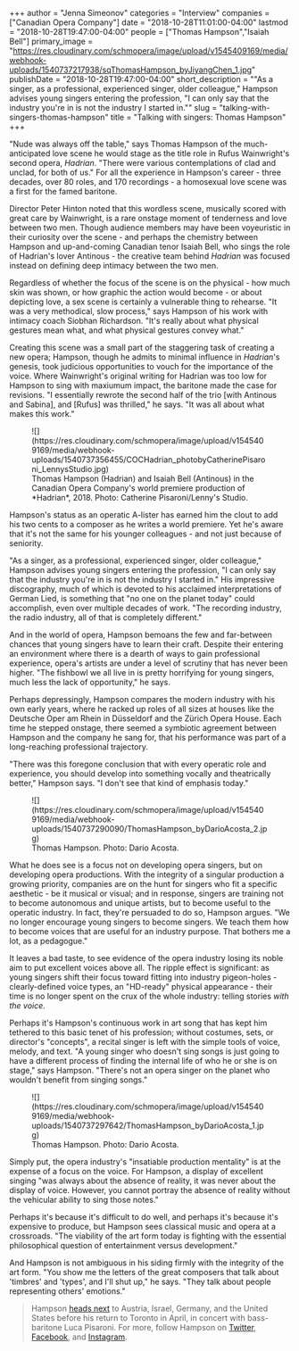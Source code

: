 +++
author = "Jenna Simeonov"
categories = "Interview"
companies = ["Canadian Opera Company"]
date = "2018-10-28T11:01:00-04:00"
lastmod = "2018-10-28T19:47:00-04:00"
people = ["Thomas Hampson","Isaiah Bell"]
primary_image = "https://res.cloudinary.com/schmopera/image/upload/v1545409169/media/webhook-uploads/1540737217938/sqThomasHampson_byJiyangChen_1.jpg"
publishDate = "2018-10-28T19:47:00-04:00"
short_description = "&quot;As a singer, as a professional, experienced singer, older colleague,&quot; Hampson advises young singers entering the profession, &quot;I can only say that the industry you&#039;re in is not the industry I started in.&quot;"
slug = "talking-with-singers-thomas-hampson"
title = "Talking with singers: Thomas Hampson"
+++

"Nude was always off the table," says Thomas Hampson of the much-anticipated love scene he would stage as the title role in Rufus Wainwright's second opera, *Hadrian*. "There were various contemplations of clad and unclad, for both of us." For all the experience in Hampson's career - three decades, over 80 roles, and 170 recordings - a homosexual love scene was a first for the famed baritone.

Director Peter Hinton noted that this wordless scene, musically scored with great care by Wainwright, is a rare onstage moment of tenderness and love between two men. Though audience members may have been voyeuristic in their curiosity over the scene - and perhaps the chemistry between Hampson and up-and-coming Canadian tenor Isaiah Bell, who sings the role of Hadrian's lover Antinous - the creative team behind *Hadrian* was focused instead on defining deep intimacy between the two men.

Regardless of whether the focus of the scene is on the physical - how much skin was shown, or how graphic the action would become - or about depicting love, a sex scene is certainly a vulnerable thing to rehearse. "It was a very methodical, slow process," says Hampson of his work with intimacy coach Siobhan Richardson. "It's really about what physical gestures mean what, and what physical gestures convey what."

Creating this scene was a small part of the staggering task of creating a new opera; Hampson, though he admits to minimal influence in *Hadrian*'s genesis, took judicious opportunities to vouch for the importance of the voice. Where Wainwright's original writing for Hadrian was too low for Hampson to sing with maxiumum impact, the baritone made the case for revisions. "I essentially rewrote the second half of the trio [with Antinous and Sabina], and [Rufus] was thrilled," he says. "It was all about what makes this work."

<figure data-type="image">
![](https://res.cloudinary.com/schmopera/image/upload/v1545409169/media/webhook-uploads/1540737356455/COCHadrian_photobyCatherinePisaroni_LennysStudio.jpg)
<figcaption>Thomas Hampson (Hadrian) and Isaiah Bell (Antinous) in the Canadian Opera Company's world premiere production of *Hadrian*, 2018. Photo: Catherine Pisaroni/Lenny's Studio.</figcaption>
</figure>

Hampson's status as an operatic A-lister has earned him the clout to add his two cents to a composer as he writes a world premiere. Yet he's aware that it's not the same for his younger colleagues - and not just because of seniority.

"As a singer, as a professional, experienced singer, older colleague," Hampson advises young singers entering the profession, "I can only say that the industry you're in is not the industry I started in." His impressive discography, much of which is devoted to his acclaimed interpretations of German Lied, is something that "no one on the planet today" could accomplish, even over multiple decades of work. "The recording industry, the radio industry, all of that is completely different."

And in the world of opera, Hampson bemoans the few and far-between chances that young singers have to learn their craft. Despite their entering an environment where there is a dearth of ways to gain professional experience, opera's artists are under a level of scrutiny that has never been higher. "The fishbowl we all live in is pretty horrifying for young singers, much less the lack of opportunity," he says.

Perhaps depressingly, Hampson compares the modern industry with his own early years, where he racked up roles of all sizes at houses like the Deutsche Oper am Rhein in Düsseldorf and the Zürich Opera House. Each time he stepped onstage, there seemed a symbiotic agreement between Hampson and the company he sang for, that his performance was part of a long-reaching professional trajectory. 

"There was this foregone conclusion that with every operatic role and experience, you should develop into something vocally and theatrically better," Hampson says. "I don't see that kind of emphasis today."

<figure data-type="image">
![](https://res.cloudinary.com/schmopera/image/upload/v1545409169/media/webhook-uploads/1540737290090/ThomasHampson_byDarioAcosta_2.jpg)
<figcaption>Thomas Hampson. Photo: Dario Acosta.</figcaption>
</figure>

What he does see is a focus not on developing opera singers, but on developing opera productions. With the integrity of a singular production a growing priority, companies are on the hunt for singers who fit a specific aesthetic - be it musical or visual; and in response, singers are training not to become autonomous and unique artists, but to become useful to the operatic industry. In fact, they're persuaded to do so, Hampson argues. "We no longer encourage young singers to become singers. We teach them how to become voices that are useful for an industry purpose. That bothers me a lot, as a pedagogue."

It leaves a bad taste, to see evidence of the opera industry losing its noble aim to put excellent voices above all. The ripple effect is significant: as young singers shift their focus toward fitting into industry pigeon-holes - clearly-defined voice types, an "HD-ready" physical appearance - their time is no longer spent on the crux of the whole industry: telling stories *with the voice*.

Perhaps it's Hampson's continuous work in art song that has kept him tethered to this basic tenet of his profession; without costumes, sets, or director's "concepts", a recital singer is left with the simple tools of voice, melody, and text. "A young singer who doesn't sing songs is just going to have a different process of finding the internal life of who he or she is on stage," says Hampson. "There's not an opera singer on the planet who wouldn't benefit from singing songs."

<figure data-type="image">
![](https://res.cloudinary.com/schmopera/image/upload/v1545409169/media/webhook-uploads/1540737297642/ThomasHampson_byDarioAcosta_1.jpg)
<figcaption>Thomas Hampson. Photo: Dario Acosta.</figcaption>
</figure>

Simply put, the opera industry's "insatiable production mentality" is at the expense of a focus on the voice. For Hampson, a display of excellent singing "was always about the absence of reality, it was never about the display of voice. However, you cannot portray the absence of reality without the vehicular ability to sing those notes."

Perhaps it's because it's difficult to do well, and perhaps it's because it's expensive to produce, but Hampson sees classical music and opera at a crossroads. "The viability of the art form today is fighting with the essential philosophical question of entertainment versus development."

And Hampson is not ambiguous in his siding firmly with the integrity of the art form. "You show me the letters of the great composers that talk about 'timbres' and 'types', and I'll shut up," he says. "They talk about people representing others' emotions."

>Hampson [heads next](https://thomashampson.com/category/calendar/) to Austria, Israel, Germany, and the United States before his return to Toronto in April, in concert with bass-baritone Luca Pisaroni. For more, follow Hampson on [Twitter](https://twitter.com/thomashampson), [Facebook](https://www.facebook.com/w.thomashampson/), and [Instagram](https://www.instagram.com/thomashampson/).
